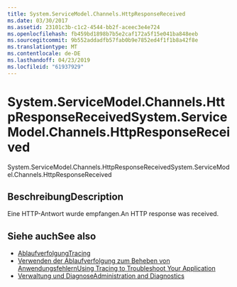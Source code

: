 ```yaml
---
title: System.ServiceModel.Channels.HttpResponseReceived
ms.date: 03/30/2017
ms.assetid: 23101c3b-c1c2-4544-bb2f-aceec3e4e724
ms.openlocfilehash: fb459bd1898b7b5e2caf172a5f15e041ba848eeb
ms.sourcegitcommit: 9b552addadfb57fab0b9e7852ed4f1f1b8a42f8e
ms.translationtype: MT
ms.contentlocale: de-DE
ms.lasthandoff: 04/23/2019
ms.locfileid: "61937929"
---
```

# <a name="systemservicemodelchannelshttpresponsereceived"></a><span data-ttu-id="2132e-102">System.ServiceModel.Channels.HttpResponseReceived</span><span class="sxs-lookup"><span data-stu-id="2132e-102">System.ServiceModel.Channels.HttpResponseReceived</span></span>
<span data-ttu-id="2132e-103">System.ServiceModel.Channels.HttpResponseReceived</span><span class="sxs-lookup"><span data-stu-id="2132e-103">System.ServiceModel.Channels.HttpResponseReceived</span></span>  
  
## <a name="description"></a><span data-ttu-id="2132e-104">Beschreibung</span><span class="sxs-lookup"><span data-stu-id="2132e-104">Description</span></span>  
 <span data-ttu-id="2132e-105">Eine HTTP-Antwort wurde empfangen.</span><span class="sxs-lookup"><span data-stu-id="2132e-105">An HTTP response was received.</span></span>  
  
## <a name="see-also"></a><span data-ttu-id="2132e-106">Siehe auch</span><span class="sxs-lookup"><span data-stu-id="2132e-106">See also</span></span>

- [<span data-ttu-id="2132e-107">Ablaufverfolgung</span><span class="sxs-lookup"><span data-stu-id="2132e-107">Tracing</span></span>](../../../../../docs/framework/wcf/diagnostics/tracing/index.md)
- [<span data-ttu-id="2132e-108">Verwenden der Ablaufverfolgung zum Beheben von Anwendungsfehlern</span><span class="sxs-lookup"><span data-stu-id="2132e-108">Using Tracing to Troubleshoot Your Application</span></span>](../../../../../docs/framework/wcf/diagnostics/tracing/using-tracing-to-troubleshoot-your-application.md)
- [<span data-ttu-id="2132e-109">Verwaltung und Diagnose</span><span class="sxs-lookup"><span data-stu-id="2132e-109">Administration and Diagnostics</span></span>](../../../../../docs/framework/wcf/diagnostics/index.md)
